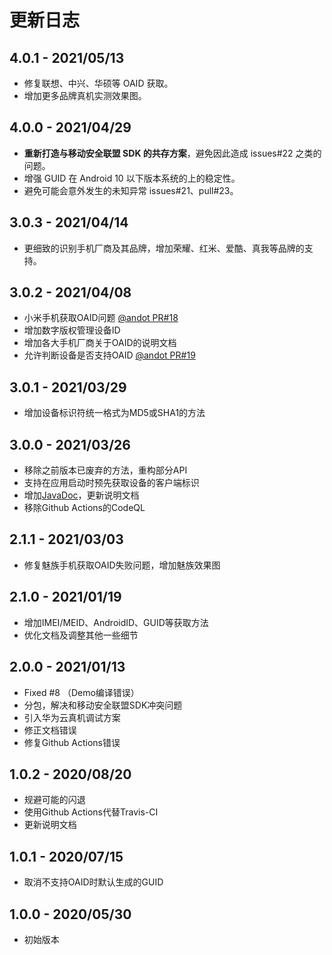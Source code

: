 # 更新日志

## 4.0.1 - 2021/05/13

- 修复联想、中兴、华硕等 OAID 获取。
- 增加更多品牌真机实测效果图。

## 4.0.0 - 2021/04/29

- **重新打造与移动安全联盟 SDK 的共存方案**，避免因此造成 issues#22 之类的问题。
- 增强 GUID 在 Android 10 以下版本系统的上的稳定性。
- 避免可能会意外发生的未知异常 issues#21、pull#23。

## 3.0.3 - 2021/04/14

- 更细致的识别手机厂商及其品牌，增加荣耀、红米、爱酷、真我等品牌的支持。

## 3.0.2 - 2021/04/08

- 小米手机获取OAID问题 [@andot PR#18](https://github.com/gzu-liyujiang/Android_CN_OAID/pull/18)
- 增加数字版权管理设备ID
- 增加各大手机厂商关于OAID的说明文档
- 允许判断设备是否支持OAID [@andot PR#19](https://github.com/gzu-liyujiang/Android_CN_OAID/pull/19)

## 3.0.1 - 2021/03/29

- 增加设备标识符统一格式为MD5或SHA1的方法

## 3.0.0 - 2021/03/26

- 移除之前版本已废弃的方法，重构部分API
- 支持在应用启动时预先获取设备的客户端标识
- 增加[JavaDoc](https://gzu-liyujiang.github.io/Android_CN_OAID/)，更新说明文档
- 移除Github Actions的CodeQL

## 2.1.1 - 2021/03/03

- 修复魅族手机获取OAID失败问题，增加魅族效果图

## 2.1.0 - 2021/01/19

- 增加IMEI/MEID、AndroidID、GUID等获取方法
- 优化文档及调整其他一些细节

## 2.0.0 - 2021/01/13

- Fixed #8 （Demo编译错误）
- 分包，解决和移动安全联盟SDK冲突问题
- 引入华为云真机调试方案
- 修正文档错误
- 修复Github Actions错误

## 1.0.2 - 2020/08/20

- 规避可能的闪退
- 使用Github Actions代替Travis-CI
- 更新说明文档

## 1.0.1 - 2020/07/15

- 取消不支持OAID时默认生成的GUID

## 1.0.0 - 2020/05/30

- 初始版本


